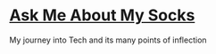 # [Ask Me About My Socks](http://shandozer.github.io) 
My journey into Tech and its many points of inflection 
